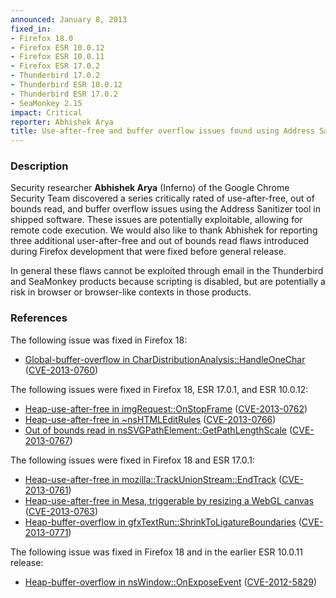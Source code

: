 ```yaml
---
announced: January 8, 2013
fixed_in:
- Firefox 18.0
- Firefox ESR 10.0.12
- Firefox ESR 10.0.11
- Firefox ESR 17.0.2
- Thunderbird 17.0.2
- Thunderbird ESR 10.0.12
- Thunderbird ESR 17.0.2
- SeaMonkey 2.15
impact: Critical
reporter: Abhishek Arya
title: Use-after-free and buffer overflow issues found using Address Sanitizer
---
```


<h3>Description</h3>

<p>Security researcher <strong>Abhishek Arya</strong> (Inferno) of the Google Chrome Security Team discovered a series critically rated of use-after-free, out of bounds read, and buffer overflow issues using the Address Sanitizer tool in shipped software. These issues are potentially exploitable, allowing for remote code execution. We would also like to thank Abhishek for reporting three additional user-after-free and out of bounds read flaws introduced during Firefox development that were fixed before general release. 
</p>

<p class="note">In general these flaws cannot be exploited through email in the
Thunderbird and SeaMonkey products because scripting is disabled, but are
potentially a risk in browser or browser-like contexts in those products.</p>


<h3>References</h3>


<p>The following issue was fixed in Firefox 18:</p>

<ul>
  <li><a href="https://bugzilla.mozilla.org/show_bug.cgi?id=780979">
      Global-buffer-overflow in CharDistributionAnalysis::HandleOneChar</a> (<a href="http://cve.mitre.org/cgi-bin/cvename.cgi?name=CVE-2013-0760" class="ex-ref">CVE-2013-0760</a>)</li>
</ul>


<p>The following issues were fixed in Firefox 18, ESR 17.0.1, and ESR 10.0.12:</p>

<ul>
  <li><a href="https://bugzilla.mozilla.org/show_bug.cgi?id=788959">
       Heap-use-after-free in imgRequest::OnStopFrame</a> (<a href="http://cve.mitre.org/cgi-bin/cvename.cgi?name=CVE-2013-0762" class="ex-ref">CVE-2013-0762</a>)</li>
  <li><a href="https://bugzilla.mozilla.org/show_bug.cgi?id=803853">
      Heap-use-after-free in ~nsHTMLEditRules</a> (<a href="http://cve.mitre.org/cgi-bin/cvename.cgi?name=CVE-2013-0766" class="ex-ref">CVE-2013-0766</a>)</li>
  <li><a href="https://bugzilla.mozilla.org/show_bug.cgi?id=812161">
      Out of bounds read in nsSVGPathElement::GetPathLengthScale</a> (<a href="http://cve.mitre.org/cgi-bin/cvename.cgi?name=CVE-2013-0767" class="ex-ref">CVE-2013-0767</a>)</li>
</ul>


<p>The following issues were fixed in Firefox 18 and ESR 17.0.1:</p>

<ul>
  <li><a href="https://bugzilla.mozilla.org/show_bug.cgi?id=787831">
      Heap-use-after-free in mozilla::TrackUnionStream::EndTrack</a> (<a href="http://cve.mitre.org/cgi-bin/cvename.cgi?name=CVE-2013-0761" class="ex-ref">CVE-2013-0761</a>)</li>
  <li><a href="https://bugzilla.mozilla.org/show_bug.cgi?id=791905">
       Heap-use-after-free in Mesa, triggerable by resizing a WebGL canvas</a> (<a href="http://cve.mitre.org/cgi-bin/cvename.cgi?name=CVE-2013-0763" class="ex-ref">CVE-2013-0763</a>)</li>
  <li><a href="https://bugzilla.mozilla.org/show_bug.cgi?id=785555">
       Heap-buffer-overflow in gfxTextRun::ShrinkToLigatureBoundaries</a> (<a href="http://cve.mitre.org/cgi-bin/cvename.cgi?name=CVE-2013-0771" class="ex-ref">CVE-2013-0771</a>)</li>
</ul>


<p>The following issue was fixed in Firefox 18 and in the earlier ESR 10.0.11 release:</p>
<ul>
  <li><a href="https://bugzilla.mozilla.org/show_bug.cgi?id=792305">
      Heap-buffer-overflow in nsWindow::OnExposeEvent</a> (<a href="http://cve.mitre.org/cgi-bin/cvename.cgi?name=CVE-2012-5829" class="ex-ref">CVE-2012-5829</a>)</li>
</ul>



